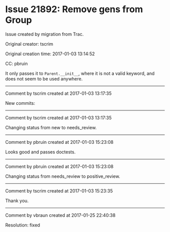 # Issue 21892: Remove gens from Group

Issue created by migration from Trac.

Original creator: tscrim

Original creation time: 2017-01-03 13:14:52

CC:  pbruin

It only passes it to `Parent.__init__`, where it is not a valid keyword, and does not seem to be used anywhere.


---

Comment by tscrim created at 2017-01-03 13:17:35

New commits:


---

Comment by tscrim created at 2017-01-03 13:17:35

Changing status from new to needs_review.


---

Comment by pbruin created at 2017-01-03 15:23:08

Looks good and passes doctests.


---

Comment by pbruin created at 2017-01-03 15:23:08

Changing status from needs_review to positive_review.


---

Comment by tscrim created at 2017-01-03 15:23:35

Thank you.


---

Comment by vbraun created at 2017-01-25 22:40:38

Resolution: fixed
